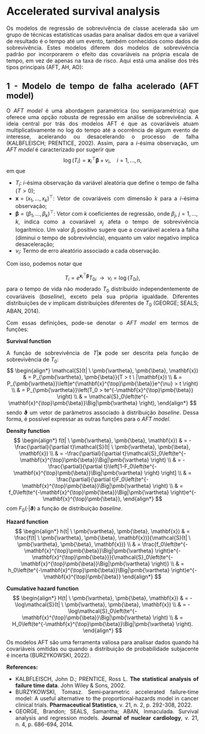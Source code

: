 Accelerated survival analysis
================

<style>
body {
text-align: justify}
</style>

Os modelos de regressão de sobrevivência de classe acelerada são um
grupo de técnicas estatísticas usadas para analisar dados em que a
variável de resultado é o tempo até um evento, também conhecidos como
dados de sobrevivência. Estes modelos diferem dos modelos de
sobrevivência padrão por incorporarem o efeito das covariáveis na
própria escala de tempo, em vez de apenas na taxa de risco. Aqui está
uma análise dos três tipos principais (AFT, AH, AO):

## 1 - Modelo de tempo de falha acelerado (AFT model)

O *AFT model* é uma abordagem paramétrica (ou semiparamétrica) que
oferece uma opção robusta de regressão em análise de sobrevivência. A
ideia central por trás dos modelos AFT é que as covariáveis atuam
multiplicativamente no log do tempo até a ocorrência de algum evento de
interesse, acelerando ou desacelerando o processo de falha (KALBFLEISCH;
PRENTICE, 2002). Assim, para a $i$-ésima observação, um *AFT model* é
caracterizado por sugerir que $$
\log(T_i) = \mathbf{x}_i^{\top}\pmb{\beta} + \nu_i, \ \ \ \ i=1, \dots, n,
$$ em que

- $T_i$: $i$-ésima observação da variável aleatória que define o tempo
  de falha ($T>0$);
- $\mathbf{x}=(x_1, \dots, x_k)^{\top}$: Vetor de covariáveis com
  dimensão $k$ para a $i$-ésima observação;
- $\pmb{\beta}=(\beta_1, \dots, \beta_k)^{\top}$: Vetor com $k$
  coeficientes de regressão, onde $\beta_j$, $j=1, \dots, k$, indica
  como a covariável $x_j$ afeta o tempo de sobrevivência logarítmico. Um
  valor $\beta_j$ positivo sugere que a covariável acelera a falha
  (diminui o tempo de sobrevivência), enquanto um valor negativo implica
  desaceleração;
- $\nu_i$: Termo de erro aleatório associado a cada observação.

Com isso, podemos notar que

$$
T_i = e^{\mathbf{x}_i^{\top}\pmb{\beta}}T_{0i} \ \ \rightarrow \ \ \nu_i = \log(T_{0i}),
$$ para o tempo de vida não moderado $T_0$ distribuído independentemente
de covariáveis (*baseline*), exceto pela sua própria igualdade.
Diferentes distribuições de $\nu$ implicam distribuições diferentes de
$T_0$ (GEORGE; SEALS; ABAN, 2014).

Com essas definições, pode-se denotar o *AFT model* em termos de
funções:

**Survival function**

A função de sobrevivência de $T|\mathbf{x}$ pode ser descrita pela
função de sobrevivência de $T_0$: $$
\begin{align*} 
\mathcal{S}(t| \ \pmb{\vartheta}, \pmb{\beta}, \mathbf{x}) & = P_{\pmb{\vartheta}, \pmb{\beta}}(T > t \ |\mathbf{x}) \\
& = P_{\pmb{\vartheta}}\left(e^{\mathbf{x}^{\top}\pmb{\beta}}e^{\nu} > t \right) \\
& = P_{\pmb{\vartheta}}\left(T_0 > te^{-\mathbf{x}^{\top}\pmb{\beta}} \right) \\
& = \mathcal{S}_0\left(te^{-\mathbf{x}^{\top}\pmb{\beta}}\Big|\pmb{\vartheta} \right),
\end{align*}
$$ sendo $\pmb{\vartheta}$ um vetor de parâmetros associado à
distribuição *baseline*. Dessa forma, é possível expressar as outras
funções para o *AFT model*.

**Density function** $$
\begin{align*} 
f(t| \ \pmb{\vartheta}, \pmb{\beta}, \mathbf{x}) & = -\frac{\partial}{\partial t}\mathcal{S}(t| \ \pmb{\vartheta}, \pmb{\beta}, \mathbf{x}) \\
& = -\frac{\partial}{\partial t}\mathcal{S}_0\left(te^{-\mathbf{x}^{\top}\pmb{\beta}}\Big|\pmb{\vartheta} \right) \\
& = -\frac{\partial}{\partial t}\left[1-F_0\left(te^{-\mathbf{x}^{\top}\pmb{\beta}}\Big|\pmb{\vartheta} \right) \right] \\
& = \frac{\partial}{\partial t}F_0\left(te^{-\mathbf{x}^{\top}\pmb{\beta}}\Big|\pmb{\vartheta} \right) \\
& = f_0\left(te^{-\mathbf{x}^{\top}\pmb{\beta}}\Big|\pmb{\vartheta} \right)e^{-\mathbf{x}^{\top}\pmb{\beta}},
\end{align*}
$$ com $F_0(\cdot|\pmb{\vartheta})$ a função de distribuição *baseline*.

**Hazard function** $$
\begin{align*} 
h(t| \ \pmb{\vartheta}, \pmb{\beta}, \mathbf{x}) & = \frac{f(t| \ \pmb{\vartheta}, \pmb{\beta}, \mathbf{x})}{\mathcal{S}(t| \ \pmb{\vartheta}, \pmb{\beta}, \mathbf{x})} \\
& = \frac{f_0\left(te^{-\mathbf{x}^{\top}\pmb{\beta}}\Big|\pmb{\vartheta} \right)e^{-\mathbf{x}^{\top}\pmb{\beta}}}{\mathcal{S}_0\left(te^{-\mathbf{x}^{\top}\pmb{\beta}}\Big|\pmb{\vartheta} \right)} \\
& = h_0\left(te^{-\mathbf{x}^{\top}\pmb{\beta}}\Big|\pmb{\vartheta} \right)e^{-\mathbf{x}^{\top}\pmb{\beta}}
\end{align*}
$$

**Cumulative hazard function** $$
\begin{align*} 
H(t| \ \pmb{\vartheta}, \pmb{\beta}, \mathbf{x}) & = -\log\mathcal{S}(t| \ \pmb{\vartheta}, \pmb{\beta}, \mathbf{x}) \\
& = -\log\mathcal{S}_0\left(te^{-\mathbf{x}^{\top}\pmb{\beta}}\Big|\pmb{\vartheta} \right) \\
& = H_0\left(te^{-\mathbf{x}^{\top}\pmb{\beta}}\Big|\pmb{\vartheta} \right).
\end{align*}
$$

Os modelos AFT são uma ferramenta valiosa para analisar dados quando há
covariáveis omitidas ou quando a distribuição de probabilidade
subjacente é incerta (BURZYKOWSKI, 2022).

**References:**

- KALBFLEISCH, John D.; PRENTICE, Ross L. **The statistical analysis of
  failure time data**. John Wiley & Sons, 2002.
- BURZYKOWSKI, Tomasz. Semi‐parametric accelerated failure‐time model: A
  useful alternative to the proportional‐hazards model in cancer
  clinical trials. **Pharmaceutical Statistics**, v. 21, n. 2,
  p. 292-308, 2022.
- GEORGE, Brandon; SEALS, Samantha; ABAN, Inmaculada. Survival analysis
  and regression models. **Journal of nuclear cardiology**, v. 21, n. 4,
  p. 686-694, 2014.
